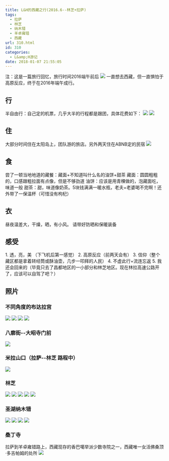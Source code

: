 ```yaml
---
title: L&H的西藏之行(2016.6--林芝+拉萨)
tags:
  - 拉萨
  - 林芝
  - 纳木错
  - 羊卓雍错
  - 西藏
url: 310.html
id: 310
categories:
  - L&amp;H游记
date: 2018-01-07 21:55:05
---
```


注：这是一篇旅行回忆，旅行时间2016端午前后 ![](https://dimg02.c-ctrip.com/images/100t0o000000eohvfC218_R_600_10000.jpg) 一直想去西藏，但一直惧怕于高原反应，终于在2016年端午成行。

**行**
-----

半自由行：自己定的机票，几乎大半的行程都是跟团，具体花费如下： ![](https://dimg02.c-ctrip.com/images/100h0o000000eptk3D926.png) ![](https://dimg02.c-ctrip.com/images/100p0o000000en06p022D.png)

**住**
-----

大部分时间住在太阳岛上，团队游的旅店。另外两天住在ABNB定的民宿 ![](https://dimg02.c-ctrip.com/images/10080o000000eoozq110B.png)

**食**
-----

尝了一顿当地地道的藏餐：藏面+不知道叫什么名的油饼+甜茶 藏面：圆圆粗粗的，口感跟粗拉面有点像，但是不够劲道 油饼：应该是用青稞做的，泡藏面吃，味道一般 甜茶：甜，味道像奶茶。5块钱满满一暖水瓶，老夫+老婆喝不完啊！还外带了一保温杯（可惜没有枸杞）

**衣**
-----

昼夜温差大，干燥，晒，有小风。 请带好防晒和保暖装备

**感受**
------

1\. 透，亮，美 （下飞机后第一感觉） 2. 高原反应（前两天会有） 3. 信仰（整个藏区都是拿着转经筒或酥油壶，几步一叩拜的人民） 4. 不虚此行+流连忘返 5. 我还会回来的（毕竟只去了昌都地区的一小部分和林芝地区。现在林拉高速公路开了，应该可以自驾了吧？）

**照片**
------

### 不同角度的布达拉宫

![](https://dimg02.c-ctrip.com/images/100w0o000000euhpt2CB3_R_600_10000.jpg) ![](https://dimg02.c-ctrip.com/images/100e0o000000er87e58B6_R_600_10000.jpg) ![](https://dimg02.c-ctrip.com/images/10040o000000en7m096DC_R_600_10000.jpg) ![](https://dimg02.c-ctrip.com/images/100w0o000000euhq42785_R_600_10000.jpg)

### 八廓街--大昭寺门前

![](https://dimg02.c-ctrip.com/images/100c0o000000er46sE9B8_R_600_10000.jpg)

### 米拉山口（拉萨--林芝 路程中）

![](https://dimg02.c-ctrip.com/images/100f0o000000enwlf1861_R_600_10000.jpg)

### 林芝

![](https://dimg02.c-ctrip.com/images/100b0o000000eqv70C133_R_600_10000.jpg) ![](https://dimg02.c-ctrip.com/images/100j0o000000enzhg86C9_R_600_10000.jpg) ![](https://dimg02.c-ctrip.com/images/100i0o000000en8h4ED12_R_600_10000.jpg) ![](https://dimg02.c-ctrip.com/images/100e0o000000er87s4B43_R_600_10000.jpg) ![](https://dimg02.c-ctrip.com/images/10090o000000equ0s4015_R_600_10000.jpg)

### 圣湖纳木错

![](https://dimg02.c-ctrip.com/images/100b0o000000eqv6x270D_R_600_10000.jpg) ![](https://dimg02.c-ctrip.com/images/100q0o000000epntdC9FA_R_600_10000.jpg) ![](https://dimg02.c-ctrip.com/images/100d0o000000emyxfA039_R_600_10000.jpg) ![](https://dimg02.c-ctrip.com/images/100b0o000000eqv7480B7_R_600_10000.jpg)

### 桑丁寺

拉萨到羊卓雍错路上，西藏现存的香巴噶举派少数寺院之一，西藏唯一女活佛桑顶·多吉帕姆的处所 ![](https://dimg02.c-ctrip.com/images/100i0o000000en8hbC343_R_600_10000.jpg)